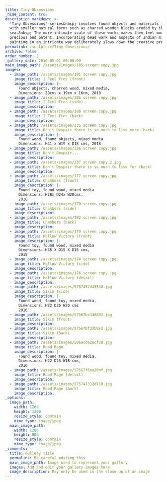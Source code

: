 ```yaml
---
title: Tiny Obsessions
_hide_content: true
description_markdown: >-
  'Tiny Obsessions' series&nbsp; involves found objects and materials juxtaposed
  with smaller natural forms such as charred wooden blocks eroded by the
  sea.&nbsp; The more intimate scale of these works makes them feel more
  precious and potent. Incorporating bead work and aspects of Indian miniature
  painting in an intricate way deliberately slows down the creative process.
permalink: /sculpture/Tiny-Obsessions/
archive: false
order_number: 2
_gallery_date: 2016-05-01 00:00:00
main_image_path: /assets/images/185 screen copy.jpg
images:
  - image_path: /assets/images/191 screen copy.jpg
    image_title: I Feel Free (front)
    image_description: |-
      Found objects, charred wood, mixed media, 
      Dimensions: 20cms x 19cm x 16cm, 2018
  - image_path: /assets/images/185 screen copy.jpg
    image_title: I Feel Free (side)
    image_description:
  - image_path: /assets/images/188 screen copy.jpg
    image_title: I Feel Free (back)
    image_description:
  - image_path: /assets/images/235 screen copy.jpg
    image_title: Don't Despair there is so much to live more (back)
    image_description: |-
      Found wood, found objects, mixed media
      Dimensions: H41 x W19 x D18 cms, 2018
  - image_path: /assets/images/236 screen copy.jpg
    image_title: Don't Despair...
    image_description:
  - image_path: /assets/images/237 screen copy 2.jpg
    image_title: Don't Despair there is so much to live for (back)
    image_description:
  - image_path: /assets/images/177 screen copy.jpg
    image_title: Chambers (front)
    image_description: |-
      Found toy, found wood, mixed media
      Dimensions: H28x D24x W20cms,
      2018
  - image_path: /assets/images/179 screen copy.jpg
    image_title: Chambers (side)
    image_description:
  - image_path: /assets/images/182 screen copy.jpg
    image_title: Chambers (back)
    image_description:
  - image_path: /assets/images/170 screen copy.jpg
    image_title: Hollow Victory (front)
    image_description: |-
      Found toy, found wood, mixed media
      Dimensions: H35 X D15 X D15 cms,
      2018
  - image_path: /assets/images/174 screen copy.jpg
    image_title: Hollow Victory (side)
    image_description:
  - image_path: /assets/images/176 screen copy.jpg
    image_title: Hollow Victory (detail)
    image_description:
  - image_path: /assets/images/5757452d45548.jpg
    image_title: Sikim (side)
    image_description: |-
      Found wood, found toy, mixed media,
      Dimensions: H22 D26 W20 cms
      2016
  - image_path: /assets/images/57567bc338882.jpg
    image_title: Sikim (front)
    image_description:
  - image_path: /assets/images/57567bf32b9e2.jpg
    image_title: Sikim (back)
    image_description:
  - image_path: /assets/images/586acde2ecf88.jpg
    image_title: Road Rage
    image_description: |-
      Found wood, found toy, mixed media,
      Dimensions: H22 D23 W18 cms, 
      2016
  - image_path: /assets/images/57567f6ee20af.jpg
    image_title: Road Rage (detail)
    image_description:
  - image_path: /assets/images/575747332d750.jpg
    image_title: Road Rage (back)
    image_description:
_options:
  image_path:
    width: 1200
    height: 1200
    resize_style: contain
    mime_type: image/jpeg
  main_image_path:
    width: 1200
    height: 800
    resize_style: contain
    mime_type: image/jpeg
_comments:
  title: Gallery title
  permalink: Be careful editing this
  main_image_path: Image used to represent your gallery
  images: Add and edit your gallery images here
  image_description: May only be used in the close up of an image
---
```


